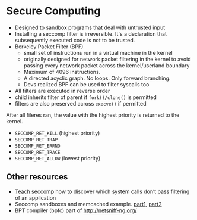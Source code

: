 Secure Computing
================

* Designed to sandbox programs that deal with untrusted input
* Installing a seccomp filter is irreversible. It's a declaration that
  subsequently executed code is not to be trusted.
* Berkeley Packet Filter (BPF)
  * small set of instructions run in a virtual machine in the kernel
  * originally designed for network packet filtering in the kernel to
    avoid passing every network packet across the kernel/userland
    boundary
  * Maximum of 4096 instructions.
  * A directed acyclic graph. No loops. Only forward branching.
  * Devs realized BPF can be used to filter syscalls too
* All filters are executed in reverse order
* child inherits filter of parent if `fork()/clone()` is permitted
* filters are also preserved across `execve()` if permitted

After all fileres ran, the value with the highest priority is returned
to the kernel.

* `SECCOMP_RET_KILL` (highest priority)
* `SECCOMP_RET_TRAP`
* `SECCOMP_RET_ERRNO`
* `SECCOMP_RET_TRACE`
* `SECCOMP_RET_ALLOW` (lowest priority)

Other resources
---------------

* [Teach seccomp][ts] how to discover which system calls don’t pass
  filtering of an application
* Seccomp sandboxes and memcached example. [part1][p1], [part2][p2]
* BPT compiler (bpfc) part of <http://netsniff-ng.org/>

[ts]: http://outflux.net/teach-seccomp/
[p1]: https://blog.viraptor.info/post/seccomp-sandboxes-and-memcached-example-part-1
[p2]: https://blog.viraptor.info/post/seccomp-sandboxes-and-memcached-example-part-2
